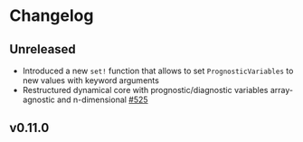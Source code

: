 # Changelog

## Unreleased

* Introduced a new `set!` function that allows to set `PrognosticVariables` to new values with keyword arguments
* Restructured dynamical core with prognostic/diagnostic variables array-agnostic and n-dimensional [#525](https://github.com/SpeedyWeather/SpeedyWeather.jl/pull/525)

## v0.11.0

